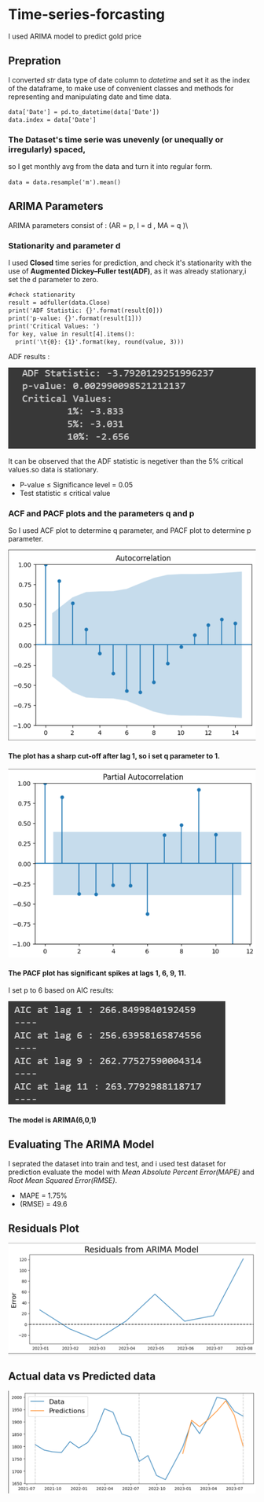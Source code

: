 # Time-series-forcasting
I used ARIMA model to predict gold price

## Prepration
I converted *str* data type of date column to *datetime* and 
set it as the index of the dataframe, to make use of convenient classes and 
methods for representing and manipulating date and time data.
```
data['Date'] = pd.to_datetime(data['Date'])
data.index = data['Date']
```
### The Dataset's time serie  was unevenly (or unequally or irregularly) spaced,
so I get monthly avg from the data and turn it into regular form.

`data = data.resample('m').mean()`
## ARIMA Parameters
ARIMA parameters consist of : (AR = p, I =  d , MA = q )\
### Stationarity and parameter d
I used **Closed** time series for prediction, and check it's stationarity with the use of 
 **Augmented Dickey–Fuller test(ADF)**, as it was already stationary,i set  the d 
parameter to zero.
```
#check stationarity
result = adfuller(data.Close)
print('ADF Statistic: {}'.format(result[0]))
print('p-value: {}'.format(result[1]))
print('Critical Values: ')
for key, value in result[4].items():
  print('\t{0}: {1}'.format(key, round(value, 3)))
```
ADF results :

![ADF results](https://raw.githubusercontent.com/parniame/Time-series-forcasting/main/ADF_RESULTS.png)

It can be observed that the ADF statistic is negetiver than the 5% critical values.so data is stationary.

- P-value ≤ Significance level = 0.05
- Test statistic ≤ critical value
### ACF and PACF plots and the parameters q and p
So I used ACF plot to determine q parameter, and PACF plot to determine p parameter.

![ACF plot](https://github.com/parniame/Time-series-forcasting/blob/main/ACF_plot.png?raw=true)

#### The plot has a sharp cut-off after lag 1, so i set q parameter to 1.

![PACF plot](https://github.com/parniame/Time-series-forcasting/blob/main/PCAF_plot.png?raw=true)
#### The PACF plot has significant spikes at lags 1, 6, 9, 11.
I set p to 6 based on AIC results:

![ADF results](https://github.com/parniame/Time-series-forcasting/blob/main/AIC_results.png?raw=true)


#### The model is ARIMA(6,0,1)
## Evaluating The ARIMA Model
I seprated the dataset into train and test, and i used test dataset for prediction 
evaluate the model with *Mean Absolute Percent Error(MAPE)* and
*Root Mean Squared Error(RMSE)*.

- MAPE = 1.75%
- (RMSE) = 49.6
## Residuals Plot

![Residuals Plot](https://github.com/parniame/Time-series-forcasting/blob/main/Residuals.png?raw=true)

## Actual data vs Predicted data

![Residuals Plot](https://github.com/parniame/Time-series-forcasting/blob/main/Prediction_Actual_plot.png?raw=true)
